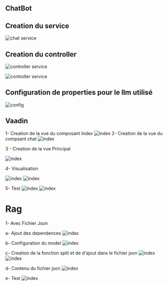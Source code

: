 ## ChatBot 

## Creation du service
![chat service](images/capture1.PNG)

## Creation du controller
![controller service](images/capture2.PNG)

![controller service](images/capture3.PNG)

## Configuration de properties pour le llm utilisé

![config ](images/capture3_2.PNG)


## Vaadin

1- Creation de la vue du composant Index
        ![index](images/capture3.PNG)
2- Creation de la vue du compsant chat
    ![index](images/capture4.PNG)

3 - Creation de la vue Principal
    
![index](images/capture5.PNG)

4- Visualisation

![index](images/capture6.PNG)
![index](images/capture7.PNG)

5- Test
![index](images/capture8.PNG)
![index](images/capture9.PNG)

# Rag 

1- Avec Fichier Json

a- Ajout des dependences
![index](images/capture10.PNG)

b- Configuration du model
![index](images/capture11.PNG)

c- Creation de la fonction split et de d'ajout dans le fichier json
![index](images/capture12_1.PNG)
![index](images/capture12_2.PNG)

d- Contenu du fichier json
![index](images/capture13.PNG)

e- Test
![index](images/capture14.PNG)